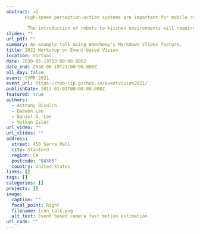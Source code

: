 ```yaml
---
abstract: >2
       High-speed perception-action systems are important for mobile robot systems to react in dynamic environments. Event-based cameras have attractive properties for these systems such as high dynamic range, efficient energy use and low latency sensing. At Samsung’s AI Center in NY (SAIC-NY) we have been working on novel DVS-based systems and algorithms to capitalize on these properties. Our previous work in this domain includes a near-chip architecture for low-complexity pedestrian detection on bandwidth-limited networks. In this talk, we will present an overview of our most recent work where the goal is to create high speed perception-action systems for collision avoidance. 

        The introduction of robots to kitchen environments will require avoidance of incoming high-speed moving obstacles such as falling spices, liquids or sharp objects that they should avoid. Our experimental test-bed to explore these systems consists of shooting a toy-dart(22m/s) at a target located on a linear-actuator with a static event-based camera observing the motion head-on. During the dart’s flight, we developed a perception system to extract time to collision and impact location on the camera plane from the event-stream  for triggering a collision avoidance system. The entire dart flight is around 150ms, hence we also analyze the various latencies of the perception-action system and system tradeoffs for collision avoidance. As a result of this analysis, we found an initial observability latency of the dart up to 100ms, which resulted in the use of a telescopic lens to reduce this delay to 20ms. A benefit of using an event-camera in this scenario as opposed to a 60Hz frame-based imager is that the perception process can acquire ~100ms of in-focus events as opposed to one or two motion blurred frames. Inspecting our perception performance using event-data, we established our perception system to estimate time to collision within 24.73% and impact location within 18.4mm on our testing dataset. Overall, our perception system and minimal system latency allows our system to successfully avoid a fast incoming toy dart. 
slides: ""
url_pdf: ""
summary: An example talk using Wowchemy's Markdown slides feature.
title: 2021 Workshop on Event-based Vision
location: Virtual
date: 2030-06-19T13:00:00.000Z
date_end: 2030-06-19T21:00:00.000Z
all_day: false
event: CVPR 2021
event_url: https://tub-rip.github.io/eventvision2021/
publishDate: 2017-01-01T00:00:00.000Z
featured: true
authors:
  - Anthony Bisulco
  - Daewon Lee
  - Daniel D. Lee
  - Volkan Isler
url_video: ""
url_slides: ""
address:
  street: 450 Serra Mall
  city: Stanford
  region: CA
  postcode: "94305"
  country: United States
links: []
tags: []
categories: []
projects: []
image:
  caption: ""
  focal_point: Right
  filename: icon_talk.png
  alt_text: Event based camera fast motion estimation
url_code: ""
---
```

